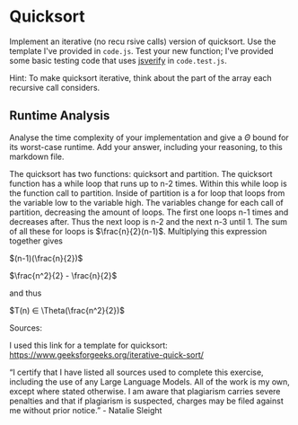 # Quicksort

Implement an iterative (no recu rsive calls) version of quicksort. Use the
template I've provided in `code.js`. Test your new function; I've provided some
basic testing code that uses [jsverify](https://jsverify.github.io/) in
`code.test.js`.

Hint: To make quicksort iterative, think about the part of the array each
recursive call considers.

## Runtime Analysis

Analyse the time complexity of your implementation and give a $\Theta$ bound for
its worst-case runtime. Add your answer, including your reasoning, to this
markdown file.

The quicksort has two functions: quicksort and partition. The quicksort function has a while loop that runs up to n-2 times. Within this while loop is the function call to partition. Inside of partition is a for loop that loops from the variable low to the variable high. The variables change for each call of partition, decreasing the amount of loops. The first one loops n-1 times and decreases after. Thus the next loop is n-2 and the next n-3 until 1. The sum of all these for loops is $\frac{n}{2}(n-1)$. Multiplying this expression together gives

$(n-1)(\frac{n}{2})$

$\frac{n^2}{2} - \frac{n}{2}$

and thus

$T(n) ∈ \Theta(\frac{n^2}{2})$

Sources:

I used this link for a template for quicksort: https://www.geeksforgeeks.org/iterative-quick-sort/

“I certify that I have listed all sources used to complete this exercise, including the use of any Large Language Models. All of the work is my own, except where stated otherwise. I am aware that plagiarism carries severe penalties and that if plagiarism is suspected, charges may be filed against me without prior notice.” - Natalie Sleight
